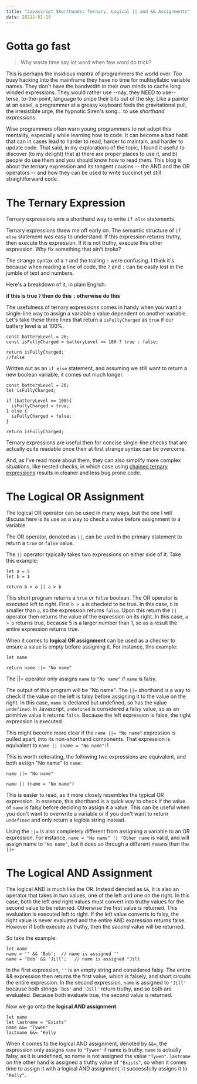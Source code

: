 ```yaml
---
title: "Javascript Shorthands: Ternary, Logical || and && Assignments"
date: 20212-01-29
---
```


# Gotta go fast

> Why waste time say lot word when few word do trick?

This is perhaps the insidious mantra of programmers the world over. Too busy hacking into the mainframe they have no time for multisyllabic variable names. They don't have the bandwidth in their own minds to cache long winded expressions. They would rather use --nay, they NEED to use-- terse, to-the-point, language to snipe their bits out of the sky. Like a painter at an easel, a programmer at a greasy keyboard feels the gravitational pull, the irresistible urge, the hypnotic Siren's song... to use _shorthand expressions_.

Wise programmers often warn young programmers to not adopt this mentality, especially while learning how to code. It can become a bad habit that can in cases lead to harder to read, harder to maintain, and harder to update code. That said, in my explorations of the topic, I found it useful to discover (to my delight) that a) there are proper places to use it, and b) people do use them and you should know how to read them. This blog is about the ternary expression and its tangent cousins -- the AND and the OR operators -- and how they can be used to write succinct yet still straightforward code.

# The Ternary Expression

Ternary expressions are a shorthand way to write `if else` statements.

Ternary expressions threw me off early on. The semantic structure of `if else` statement was easy to understand. If this expression returns truthy, then execute this expression. If it is not truthy, execute this other expression. Why fix something that ain't broke?

The strange syntax of a `?` and the trailing `:` were confusing. I think it's because when reading a line of code, the `?` and `:` can be easily lost in the jumble of text and numbers.

Here's a breakdown of it, in plain English:

**if this is true `?` then do this `:` otherwise do this**

The usefulness of ternary expressions comes in handy when you want a single-line way to assign a variable a value dependent on another variable. Let's take these three lines that return a `isFullyCharged` as `true` if our battery level is at 100%.

```
const batteryLevel = 26;
const isFullyCharged = batteryLevel == 100 ? true : false;

return isFullyCharged;
//false
```

Written out as an `if else` statement, and assuming we still want to return a new boolean variable, it comes out much longer.

```
const batteryLevel = 26;
let isFullyCharged;

if (batteryLevel == 100){
  isFullyCharged = true;
} else {
  isFullyCharged = false;
}

return isFullyCharged;
```

Ternary expressions are useful then for concise single-line checks that are actually quite readable once their at first strange syntax can be overcome.

And, as I've read more about them, they can also simplify more complex situations, like nested checks, in which case using [chained ternary expressions](https://medium.com/javascript-scene/nested-ternaries-are-great-361bddd0f340) results in cleaner and less bug prone code.

# The Logical OR Assignment

The logical OR operator can be used in many ways, but the one I will discuss here is its use as a way to check a value before assignment to a variable.

The OR operator, denoted as `||`, can be used in the primary statement to return a `true` or `false` value.

The `||` operator typically takes two expressions on either side of it. Take this example:

```
let a = 5
let b = 1

return b > a || a > b
```

This short program returns a `true` or `false` boolean. The OR operator is executed left to right. First `b > a` is checked to be true. In this case, `b` is smaller than `a`, so the expression returns `false`. Upon this return the `||` operator then returns the value of the expression on its right. In this case, `a > b` returns true, because 5 is a larger number than 1, so as a result the entire expression returns true.

When it comes to **logical OR assignment** can be used as a checker to ensure a value is empty before assigning it. For instance, this example:

```
let name

return name ||= "No name"
```

The ||= operator only assigns `name` to `"No name"` if `name` is falsy.

The output of this program will be "No name". The `||=` shorthand is a way to check if the value on the left is falsy before assigning it to the value on the right. In this case, `name` is declared but undefined, so has the value `undefined`. In Javascript, `undefined` is considered a falsy value, so as an primitive value it returns `false`. Because the left expression is false, the right expression is executed.

This might become more clear if the `name ||= "No name"` expression is pulled apart, into its non-shorthand components. That expression is equivalent to `name || (name = "No name")`!

This is worth reiterating, the following two expressions are equivalent, and both assign "No name" to `name`:

```
name ||= "No name"

name || (name = "No name")
```

This is easier to read, as it more closely resembles the typical OR expression. In essence, this shorthand is a quick way to check if the value of `name` is falsy before deciding to assign it a value. This can be useful when you don't want to overwrite a variable or if you don't want to return `undefined` and only return a legible string instead.

Using the `||=` is also completely different from assigning a variable to an OR expression. For instance, `name = "No name" || "Other name` is valid, and will assign name to `"No name"`, but it does so through a different means than the `||=`

# The Logical AND Assignment

The logical AND is much like the OR. Instead denoted as `&&`, it is also an operator that takes in two values, one of the left and one on the right. In this case, both the left _and_ right values must convert into truthy values for the second value to be returned. Otherwise the first value is returned. This evaluation is executed left to right. If the left value converts to falsy, the right value is never evaluated and the entire AND expression returns false. However if both execute as truthy, then the _second_ value will be returned.

So take the example:

```
let name
name = '' && 'Bob';  // name is assigned ''
name = 'Bob' && 'Jill';   // name is assigned "Jill
```

In the first expression, `''` is an empty string and considered falsy. The entire && expression then returns the first value, which is falsely, and short circuits the entire expression. In the second expression, `name` is assigned to `'Jill'` because both strings `'Bob'` and `'Jill'` return truthy, and so both are evaluated. Because both evaluate true, the second value is returned.

Now we go onto the **logical AND assignment**:

```
let name
let lastname = "Exists"
name &&= "Tywen"
lastname &&= "Kelly
```

When it comes to the logical AND assignment, denoted by `&&=`, the expression only assigns `name` to `"Tywen"` if name is truthy. `name` is actually falsy, as it is undefined, so name is not assigned the value `"Tywen"`. `lastname` on the other hand is assigned a truthy value of `"Exists"`, so when it comes time to assign it with a logical AND assignment, it successfully assigns it to `"Kelly"`.
